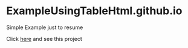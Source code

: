 # ExampleUsingTableHtml.github.io
Simple Example just to resume

Click [here](https://thiagomassenomaciel.github.io/ExampleUsingTableHtml.github.io/) and see this project
